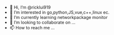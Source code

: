 - 👋 Hi, I’m @ricklui919
- 👀 I’m interested in go,python,JS,vue,c++,linux ec.
- 🌱 I’m currently learning networkpackage monitor
- 💞️ I’m looking to collaborate on ...
- 📫 How to reach me ...

<!---
ricklui919/ricklui919 is a ✨ special ✨ repository because its `README.md` (this file) appears on your GitHub profile.
You can click the Preview link to take a look at your changes.
--->
